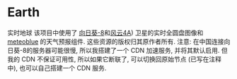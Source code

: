 # Earth
实时地球
该项目中使用了 [向日葵-8](https://himawari8.nict.go.jp/)和[风云4A](http://rsapp.nsmc.org.cn/geofy/)) 卫星的实时全圆盘图像和 [meteoblue](https://www.meteoblue.com/) 的天气预报组件. 这些资源的版权归其原作者所有.
注意: 在中国连接向日葵-8的服务器可能很慢, 所以我搭建了一个 CDN 加速服务, 并将其默认启用. 但我的 CDN 不保证可用性, 所以如果它断联了, 可以切换回原始节点 (已写在注释中), 也可以自己搭建一个 CDN 服务.
